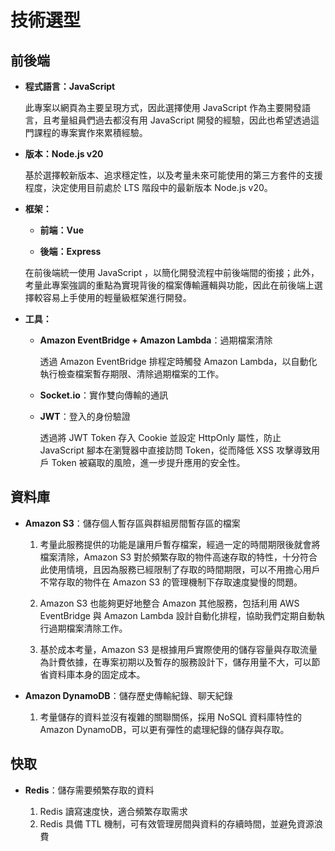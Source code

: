 # 技術選型

## 前後端

-   **程式語言：JavaScript**

    此專案以網頁為主要呈現方式，因此選擇使用 JavaScript 作為主要開發語言，且考量組員們過去都沒有用 JavaScript 開發的經驗，因此也希望透過這門課程的專案實作來累積經驗。

-   **版本：Node.js v20**

    基於選擇較新版本、追求穩定性，以及考量未來可能使用的第三方套件的支援程度，決定使用目前處於 LTS 階段中的最新版本 Node.js v20。

-   **框架：**

    -   **前端：Vue**

    -   **後端：Express**

    在前後端統一使用 JavaScript ，以簡化開發流程中前後端間的銜接；此外，考量此專案強調的重點為實現背後的檔案傳輸邏輯與功能，因此在前後端上選擇較容易上手使用的輕量級框架進行開發。

-   **工具：**

    -   **Amazon EventBridge + Amazon Lambda**：過期檔案清除

        透過 Amazon EventBridge 排程定時觸發 Amazon Lambda，以自動化執行檢查檔案暫存期限、清除過期檔案的工作。

    -   **Socket.io**：實作雙向傳輸的通訊

    -   **JWT**：登入的身份驗證

        透過將 JWT Token 存入 Cookie 並設定 HttpOnly 屬性，防止 JavaScript 腳本在瀏覽器中直接訪問 Token，從而降低 XSS 攻擊導致用戶 Token 被竊取的風險，進一步提升應用的安全性。

## 資料庫

-   **Amazon S3**：儲存個人暫存區與群組房間暫存區的檔案

    1. 考量此服務提供的功能是讓用戶暫存檔案，經過一定的時間期限後就會將檔案清除，Amazon S3 對於頻繁存取的物件高速存取的特性，十分符合此使用情境，且因為服務已經限制了存取的時間期限，可以不用擔心用戶不常存取的物件在 Amazon S3 的管理機制下存取速度變慢的問題。

    2. Amazon S3 也能夠更好地整合 Amazon 其他服務，包括利用 AWS EventBridge 與 Amazon Lambda 設計自動化排程，協助我們定期自動執行過期檔案清除工作。

    3. 基於成本考量，Amazon S3 是根據用戶實際使用的儲存容量與存取流量為計費依據，在專案初期以及暫存的服務設計下，儲存用量不大，可以節省資料庫本身的固定成本。

-   **Amazon DynamoDB**：儲存歷史傳輸紀錄、聊天紀錄

    1. 考量儲存的資料並沒有複雜的關聯關係，採用 NoSQL 資料庫特性的 Amazon DynamoDB，可以更有彈性的處理紀錄的儲存與存取。

## 快取

-   **Redis**：儲存需要頻繁存取的資料

    1. Redis 讀寫速度快，適合頻繁存取需求
    2. Redis 具備 TTL 機制，可有效管理房間與資料的存續時間，並避免資源浪費
